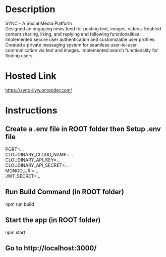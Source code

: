 # Description
SYNC - A Social Media Platform  
Designed an engaging news feed for posting text, images, videos. Enabled content sharing, liking, and replying and following functionalities.  
Implemented secure user authentication and customizable user profiles.  
Created a private messaging system for seamless user-to-user communication via text and images.
Implemented search functionality for finding users.  

# Hosted Link  
https://sync-ijyw.onrender.com/  

# Instructions

## Create a .env file in ROOT folder then Setup .env file
PORT=...  
CLOUDINARY_CLOUD_NAME=...  
CLOUDINARY_API_KEY=...  
CLOUDINARY_API_SECRET=...  
MONGO_URI=...  
JWT_SECRET=...  

## Run Build Command (in ROOT folder)
npm run build

## Start the app (in ROOT folder)
npm start

## Go to http://localhost:3000/
